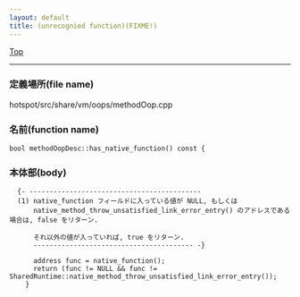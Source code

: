```yaml
---
layout: default
title: (unrecognied function)(FIXME!)
---
```

[Top](../index.html)

--- 
### 定義場所(file name)
hotspot/src/share/vm/oops/methodOop.cpp

### 名前(function name)
```
bool methodOopDesc::has_native_function() const {
```

### 本体部(body)
```
  {- -------------------------------------------
  (1) native_function フィールドに入っている値が NULL, もしくは
      native_method_throw_unsatisfied_link_error_entry() のアドレスである場合は, false をリターン.    
  
      それ以外の値が入っていれば, true をリターン.
      ---------------------------------------- -}

	  address func = native_function();
	  return (func != NULL && func != SharedRuntime::native_method_throw_unsatisfied_link_error_entry());
	}
	
```


